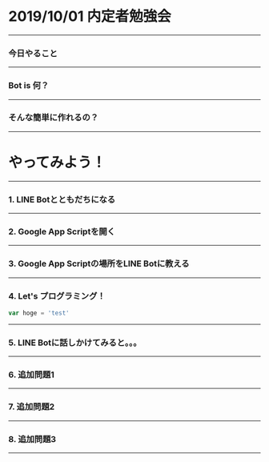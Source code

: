 # 2019/10/01 内定者勉強会

---

### 今日やること

---

### Bot is 何？

---

### そんな簡単に作れるの？

---

# やってみよう！

---

### 1. LINE Botとともだちになる

---

### 2. Google App Scriptを開く

---

### 3. Google App Scriptの場所をLINE Botに教える

--- 

### 4. Let's プログラミング！

```javascript
var hoge = 'test'
```

---

### 5. LINE Botに話しかけてみると。。。

---

### 6. 追加問題1

---

### 7. 追加問題2

---

### 8. 追加問題3

---
